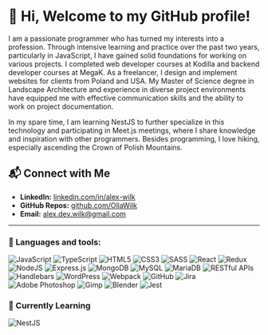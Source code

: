 # 👋 Hi, Welcome to my GitHub profile!

I am a passionate programmer who has turned my interests into a profession. Through intensive learning and practice over the past two years, particularly in JavaScript, I have gained solid foundations for working on various projects. 
I completed web developer courses at Kodilla and backend developer courses at MegaK. As a freelancer, I design and implement websites for clients from Poland and USA. My Master of Science degree in Landscape Architecture and experience in diverse project environments have equipped me with effective communication skills and the ability to work on project documentation.

In my spare time, I am learning NestJS to further specialize in this technology and participating in Meet.js meetings, where I share knowledge and inspiration with other programmers. Besides programming, I love hiking, especially ascending the Crown of Polish Mountains.


## 📬 Connect with Me
- **LinkedIn:** [linkedin.com/in/alex-wilk](https://www.linkedin.com/in/alex-wilk/)
- **GitHub Repos:** [github.com/OllaWilk](https://github.com/OllaWilk?tab=repositories)
- **Email:** [alex.dev.wilk@gmail.com](mailto:alex.dev.wilk@gmail.com)

---

### 🚀 Languages and tools:

![JavaScript](https://img.shields.io/badge/javascript-%23323330.svg?style=for-the-badge&logo=javascript&logoColor=%23F7DF1E)
![TypeScript](https://img.shields.io/badge/typescript-%23007ACC.svg?style=for-the-badge&logo=typescript&logoColor=white)
![HTML5](https://img.shields.io/badge/html5-%23E34F26.svg?style=for-the-badge&logo=html5&logoColor=white)
![CSS3](https://img.shields.io/badge/css3-%231572B6.svg?style=for-the-badge&logo=css3&logoColor=white)
![SASS](https://img.shields.io/badge/SASS-hotpink.svg?style=for-the-badge&logo=SASS&logoColor=white)
![React](https://img.shields.io/badge/react-%2320232a.svg?style=for-the-badge&logo=react&logoColor=%2361DAFB)
![Redux](https://img.shields.io/badge/redux-%23593d88.svg?style=for-the-badge&logo=redux&logoColor=white)
![NodeJS](https://img.shields.io/badge/node.js-6DA55F?style=for-the-badge&logo=node.js&logoColor=white)
![Express.js](https://img.shields.io/badge/express.js-%23404d59.svg?style=for-the-badge&logo=express&logoColor=%2361DAFB)
![MongoDB](https://img.shields.io/badge/MongoDB-%234ea94b.svg?style=for-the-badge&logo=mongodb&logoColor=white)
![MySQL](https://img.shields.io/badge/mysql-4479A1.svg?style=for-the-badge&logo=mysql&logoColor=white)
![MariaDB](https://img.shields.io/badge/MariaDB-003545?style=for-the-badge&logo=mariadb&logoColor=white)
![RESTful APIs](https://img.shields.io/badge/RESTful%20APIs-4a90e2?style=for-the-badge&logo=restful&logoColor=white)
![Handlebars](https://img.shields.io/badge/Handlebars.js-f0772b?style=for-the-badge&logo=handlebarsdotjs&logoColor=black)
![WordPress](https://img.shields.io/badge/WordPress-%23117AC9.svg?style=for-the-badge&logo=WordPress&logoColor=white)
![Webpack](https://img.shields.io/badge/webpack-%238DD6F9.svg?style=for-the-badge&logo=webpack&logoColor=black)
![GitHub](https://img.shields.io/badge/github-%23121011.svg?style=for-the-badge&logo=github&logoColor=white)
![Jira](https://img.shields.io/badge/jira-%230A0FFF.svg?style=for-the-badge&logo=jira&logoColor=white)
![Adobe Photoshop](https://img.shields.io/badge/adobe%20photoshop-%2331A8FF.svg?style=for-the-badge&logo=adobe%20photoshop&logoColor=white)
![Gimp](https://img.shields.io/badge/Gimp-657D8B?style=for-the-badge&logo=gimp&logoColor=FFFFFF)
![Blender](https://img.shields.io/badge/blender-%23F5792A.svg?style=for-the-badge&logo=blender&logoColor=white)
![Jest](https://img.shields.io/badge/-jest-%23C21325?style=for-the-badge&logo=jest&logoColor=white)

### 🌱 Currently Learning
![NestJS](https://img.shields.io/badge/nestjs-%23E0234E.svg?style=for-the-badge&logo=nestjs&logoColor=white) 

